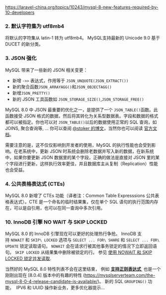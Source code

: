 https://laravel-china.org/topics/10243/mysql-8-new-features-required-by-10-developers

### 2. 默认字符集为 utf8mb4

将默认的字符集从 latin-1 转为 utf8mb4。 MySQL支持最新的 Unicode 9.0 基于 DUCET 的新分类。

### 3. **JSON 强化**

MySQL 带来了一些新的 JSON 相关变更：

- 新增  `->>` 表达式，作用等于 `JSON_UNQUOTE(JSON_EXTRACT())`
-  新的聚合函数`JSON_ARRAYAGG()`和`JSON_OBJECTAGG()`
-  新增`JSON_PRETTY()`
-  新的 JSON 工具函数如 `JSON_STORAGE_SIZE()`,`JSON_STORAGE_FREE()`

MySQL 8.0 中 JSON 最重要的优化之一，是提供了一个 `JSON_TABLE()`函数。此函数接受 JSON 格式的数据，然后将其转化为关系型数据表。字段和数据的格式都可以被指定。你也可以对 `JSON_TABLE()`以后的数据使用正常的 SQL 查询，如 JOINS, 聚合查询等, ... 你可以查阅 [@stoker 的博文](http://elephantdolphin.blogspot.be/2017/12/jsontable.html)，当然你也可以阅读 [官方文档](https://dev.mysql.com/doc/refman/8.0/en/json-table-functions.html#function_json-table)。

需要注意的是，这不仅仅影响到开发者的使用，MySQL 的执行性能也会受到影响。在老系统中，更新 JSON 时系统会删除老数据并写入新的数据，在新系统中，如果你要更新 JSON 数据里的某个字段，正确的做法是直接对 JSON 里的某个字段进行更新，这样执行效率更佳，并且数据库主从复制（Replication）性能也会受益。

### 4. 公共表格表达式 (CTEs)

MySQL 8.0 新增了 CTEs 功能（译者注：Common Table Expresssions 公共表格表达式）。CTE 是一个命名的临时结果集，仅在单个 SQL 语句的执行范围内存在，可以是自引用，也可以在同一查询中多次引用。
### 10. InnoDB 引擎 NO WAIT 与 SKIP LOCKED 

MySQL 8.0 的 InnoDB 引擎现在可以更好的处理热行争抢。 InnoDB 支持 `NOWAIT` 和 `SKIP\
LOCKED` 选项与 `SELECT ... FOR\
SHARE` 和 `SELECT ... FOR\
UPDATE` 锁定读取语句。 `NOWAIT` 会在请求行被其他事务锁定的情况下立即返回语句。 `SKIP LOCKED` 从结果集中删除被锁定的行。 参见 [使用 NOWAIT 和 SKIP LOCKED 锁定并发读取](https://dev.mysql.com/doc/refman/8.0/en/innodb-locking-reads.html#innodb-locking-reads-nowait-skip-locked "Locking Read Concurrency with NOWAIT and SKIP LOCKED").

当然好的 MySQL 8.0 特性列表不会在这里结束， 例如 [**支持正则表达式** ](https://dev.mysql.com/doc/refman/8.0/en/regexp.html) 也是一个刚刚出现在 [8.0.4] 版本中的有趣的特性 (https://mysqlserverteam.com/the-mysql-8-0-4-release-candidate-is-available/)。 新的 SQL `GROUPING()` 功能，  IPV6 和 UUID 操作新业务，更多优化器提示...